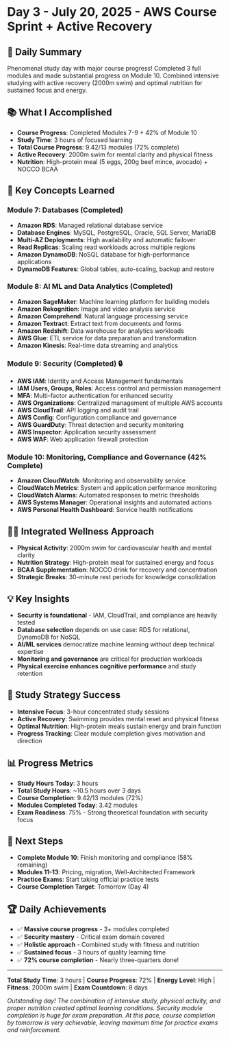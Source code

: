 # Day 3 - July 20, 2025 - AWS Course Sprint + Active Recovery

## 🎯 Daily Summary
Phenomenal study day with major course progress! Completed 3 full modules and made substantial progress on Module 10. Combined intensive studying with active recovery (2000m swim) and optimal nutrition for sustained focus and energy.

## 📚 What I Accomplished
- **Course Progress**: Completed Modules 7-9 + 42% of Module 10
- **Study Time**: 3 hours of focused learning
- **Total Course Progress**: 9.42/13 modules (72% complete)
- **Active Recovery**: 2000m swim for mental clarity and physical fitness
- **Nutrition**: High-protein meal (5 eggs, 200g beef mince, avocado) + NOCCO BCAA

## 🧠 Key Concepts Learned

### Module 7: Databases (Completed)
- **Amazon RDS**: Managed relational database service
- **Database Engines**: MySQL, PostgreSQL, Oracle, SQL Server, MariaDB
- **Multi-AZ Deployments**: High availability and automatic failover
- **Read Replicas**: Scaling read workloads across multiple regions
- **Amazon DynamoDB**: NoSQL database for high-performance applications
- **DynamoDB Features**: Global tables, auto-scaling, backup and restore

### Module 8: AI ML and Data Analytics (Completed)
- **Amazon SageMaker**: Machine learning platform for building models
- **Amazon Rekognition**: Image and video analysis service
- **Amazon Comprehend**: Natural language processing service
- **Amazon Textract**: Extract text from documents and forms
- **Amazon Redshift**: Data warehouse for analytics workloads
- **AWS Glue**: ETL service for data preparation and transformation
- **Amazon Kinesis**: Real-time data streaming and analytics

### Module 9: Security (Completed) 🔒
- **AWS IAM**: Identity and Access Management fundamentals
- **IAM Users, Groups, Roles**: Access control and permission management
- **MFA**: Multi-factor authentication for enhanced security
- **AWS Organizations**: Centralized management of multiple AWS accounts
- **AWS CloudTrail**: API logging and audit trail
- **AWS Config**: Configuration compliance and governance
- **AWS GuardDuty**: Threat detection and security monitoring
- **AWS Inspector**: Application security assessment
- **AWS WAF**: Web application firewall protection

### Module 10: Monitoring, Compliance and Governance (42% Complete)
- **Amazon CloudWatch**: Monitoring and observability service
- **CloudWatch Metrics**: System and application performance monitoring
- **CloudWatch Alarms**: Automated responses to metric thresholds
- **AWS Systems Manager**: Operational insights and automated actions
- **AWS Personal Health Dashboard**: Service health notifications

## 🏊‍♂️ Integrated Wellness Approach
- **Physical Activity**: 2000m swim for cardiovascular health and mental clarity
- **Nutrition Strategy**: High-protein meal for sustained energy and focus
- **BCAA Supplementation**: NOCCO drink for recovery and concentration
- **Strategic Breaks**: 30-minute rest periods for knowledge consolidation

## 💡 Key Insights
- **Security is foundational** - IAM, CloudTrail, and compliance are heavily tested
- **Database selection** depends on use case: RDS for relational, DynamoDB for NoSQL
- **AI/ML services** democratize machine learning without deep technical expertise
- **Monitoring and governance** are critical for production workloads
- **Physical exercise enhances cognitive performance** and study retention

## 🎯 Study Strategy Success
- **Intensive Focus**: 3-hour concentrated study sessions
- **Active Recovery**: Swimming provides mental reset and physical fitness
- **Optimal Nutrition**: High-protein meals sustain energy and brain function
- **Progress Tracking**: Clear module completion gives motivation and direction

## 📊 Progress Metrics
- **Study Hours Today**: 3 hours
- **Total Study Hours**: ~10.5 hours over 3 days
- **Course Completion**: 9.42/13 modules (72%)
- **Modules Completed Today**: 3.42 modules
- **Exam Readiness**: 75% - Strong theoretical foundation with security focus

## 🎯 Next Steps
- **Complete Module 10**: Finish monitoring and compliance (58% remaining)
- **Modules 11-13**: Pricing, migration, Well-Architected Framework
- **Practice Exams**: Start taking official practice tests
- **Course Completion Target**: Tomorrow (Day 4)

## 🏆 Daily Achievements
- ✅ **Massive course progress** - 3+ modules completed
- ✅ **Security mastery** - Critical exam domain covered
- ✅ **Holistic approach** - Combined study with fitness and nutrition
- ✅ **Sustained focus** - 3 hours of quality learning time
- ✅ **72% course completion** - Nearly three-quarters done!

---
**Total Study Time**: 3 hours | **Course Progress**: 72% | **Energy Level**: High | **Fitness**: 2000m swim | **Exam Countdown**: 8 days

*Outstanding day! The combination of intensive study, physical activity, and proper nutrition created optimal learning conditions. Security module completion is huge for exam preparation. At this pace, course completion by tomorrow is very achievable, leaving maximum time for practice exams and reinforcement.*
